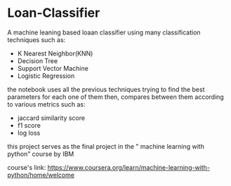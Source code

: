 # Loan-Classifier
A machine leaning based loaan classifier using many classification techniques such as: 
- K Nearest Neighbor(KNN)
- Decision Tree
- Support Vector Machine
- Logistic Regression

the notebook uses all the previous techniques trying to find the best parameters for each one of them then, compares between them according to various metrics such as:
- jaccard similarity score
- f1 score
- log loss

this project serves as the final project in the " machine learning with python" course by IBM

course's link: https://www.coursera.org/learn/machine-learning-with-python/home/welcome
